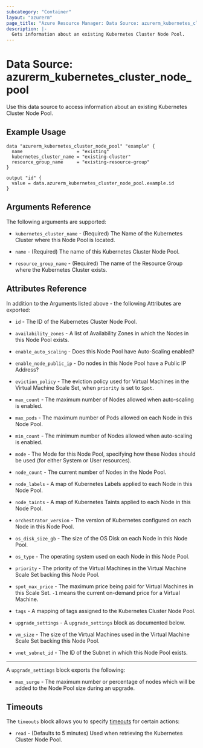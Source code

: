 ```yaml
---
subcategory: "Container"
layout: "azurerm"
page_title: "Azure Resource Manager: Data Source: azurerm_kubernetes_cluster_node_pool"
description: |-
  Gets information about an existing Kubernetes Cluster Node Pool.
---
```


# Data Source: azurerm_kubernetes_cluster_node_pool

Use this data source to access information about an existing Kubernetes Cluster Node Pool.

## Example Usage

```hcl
data "azurerm_kubernetes_cluster_node_pool" "example" {
  name                    = "existing"
  kubernetes_cluster_name = "existing-cluster"
  resource_group_name     = "existing-resource-group"
}

output "id" {
  value = data.azurerm_kubernetes_cluster_node_pool.example.id
}
```

## Arguments Reference

The following arguments are supported:

* `kubernetes_cluster_name` - (Required) The Name of the Kubernetes Cluster where this Node Pool is located.

* `name` - (Required) The name of this Kubernetes Cluster Node Pool.

* `resource_group_name` - (Required) The name of the Resource Group where the Kubernetes Cluster exists.

## Attributes Reference

In addition to the Arguments listed above - the following Attributes are exported: 

* `id` - The ID of the Kubernetes Cluster Node Pool.

* `availability_zones` - A list of Availability Zones in which the Nodes in this Node Pool exists.

* `enable_auto_scaling` - Does this Node Pool have Auto-Scaling enabled?

* `enable_node_public_ip` - Do nodes in this Node Pool have a Public IP Address?

* `eviction_policy` - The eviction policy used for Virtual Machines in the Virtual Machine Scale Set, when `priority` is set to `Spot`.

* `max_count` - The maximum number of Nodes allowed when auto-scaling is enabled.

* `max_pods` - The maximum number of Pods allowed on each Node in this Node Pool.

* `min_count` - The minimum number of Nodes allowed when auto-scaling is enabled.

* `mode` - The Mode for this Node Pool, specifying how these Nodes should be used (for either System or User resources).

* `node_count` - The current number of Nodes in the Node Pool.

* `node_labels` - A map of Kubernetes Labels applied to each Node in this Node Pool.

* `node_taints` - A map of Kubernetes Taints applied to each Node in this Node Pool.

* `orchestrator_version` - The version of Kubernetes configured on each Node in this Node Pool.

* `os_disk_size_gb` - The size of the OS Disk on each Node in this Node Pool.

* `os_type` - The operating system used on each Node in this Node Pool.

* `priority` - The priority of the Virtual Machines in the Virtual Machine Scale Set backing this Node Pool.

* `spot_max_price` - The maximum price being paid for Virtual Machines in this Scale Set. `-1` means the current on-demand price for a Virtual Machine.

* `tags` - A mapping of tags assigned to the Kubernetes Cluster Node Pool.

* `upgrade_settings` - A `upgrade_settings` block as documented below.

* `vm_size` - The size of the Virtual Machines used in the Virtual Machine Scale Set backing this Node Pool.

* `vnet_subnet_id` - The ID of the Subnet in which this Node Pool exists.

---

A `upgrade_settings` block exports the following:

* `max_surge` - The maximum number or percentage of nodes which will be added to the Node Pool size during an upgrade.


## Timeouts

The `timeouts` block allows you to specify [timeouts](https://www.terraform.io/docs/configuration/resources.html#timeouts) for certain actions:

* `read` - (Defaults to 5 minutes) Used when retrieving the Kubernetes Cluster Node Pool.
